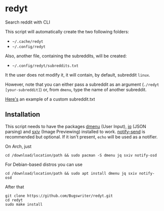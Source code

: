 # redyt
Search reddit with CLI

This script will automatically create the two following folders:
  - `~/.cache/redyt`
  - `~/.config/redyt`

Also, another file, containing the subreddits, will be created:
  - `~/.config/redyt/subreddits.txt`

It the user does not modify it, it will contain, by default, subreddit `linux`.

However, note that you can either pass a subreddit as an argument (`./redyt [your-subreddit]`) 
or, from `dmenu`, type the name of another subreddit.

[Here's](http://0x0.st/-rbq.txt) an example of a custom subreddit.txt

Installation
---------

This script needs to have the packages [dmenu](https://wiki.archlinux.org/index.php/dmenu) (User Input), [jq](https://archlinux.org/packages/community/x86_64/jq/) (JSON parsing) and [sxiv](https://wiki.archlinux.org/index.php/sxiv) (Image Previewing) installed to work. [notify-send](https://archlinux.org/packages/community/x86_64/notify-osd/) is recommended but optional. If it isn't present, `echo` will be used as a notifier.

On Arch, just

    cd /download/location/path && sudo pacman -S dmenu jq sxiv notify-osd

For Debian-based distros you can use 

    cd /download/location/path && sudo apt install dmenu jq sxiv notify-osd


After that
    
    git clone https://github.com/Bugswriter/redyt.git
    cd redyt
    sudo make install
